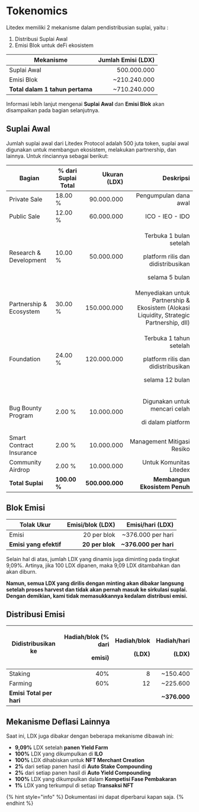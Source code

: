 # Tokenomics



Litedex memiliki 2 mekanisme dalam pendistribusian suplai, yaitu :

1. Distribusi Suplai Awal
2. Emisi Blok untuk deFi ekosistem

| **Mekanisme**                   | **Jumlah Emisi (LDX)** |
| ------------------------------- | ---------------------: |
| Suplai Awal                     |            500.000.000 |
| Emisi Blok                      |          \~210.240.000 |
| **Total dalam 1 tahun pertama** |          \~710.240.000 |

Informasi lebih lanjut mengenai **Suplai Awal** dan **Emisi Blok** akan disampaikan pada bagian selanjutnya.

## Suplai Awal

Jumlah suplai awal dari Litedex Protocol adalah 500 juta token, suplai awal digunakan untuk membangun ekosistem, melakukan partnership, dan lainnya. Untuk rinciannya sebagai berikut:&#x20;

| **Bagian**               | % dari Suplai Total |    Ukuran (LDX) |                                                                                        Deskripsi |
| ------------------------ | ------------------- | --------------: | -----------------------------------------------------------------------------------------------: |
| Private Sale             | 18.00 %             |      90.000.000 |                                                                            Pengumpulan dana awal |
| Public Sale              | 12.00 %             |      60.000.000 |                                                                                  ICO - IEO - IDO |
| Research & Development   | 10.00 %             |      50.000.000 | <p>Terbuka 1 bulan setelah </p><p>platform rilis dan didistribusikan </p><p>selama 5 bulan  </p> |
| Partnership & Ecosystem  | 30.00 %             |     150.000.000 |        Menyediakan untuk Partnership & Ekosistem (Alokasi Liquidity, Strategic Partnership, dll) |
| Foundation               | 24.00 %             |     120.000.000 |  <p>Terbuka 1 tahun setelah </p><p>platform rilis dan didistribusikan </p><p>selama 12 bulan</p> |
| Bug Bounty Program       | 2.00 %              |      10.000.000 |                                    <p>Digunakan untuk mencari celah </p><p>di dalam platform</p> |
| Smart Contract Insurance | 2.00 %              |      10.000.000 |                                                                       Management Mitigasi Resiko |
| Community Airdrop        | 2.00 %              |      10.000.000 |                                                                         Untuk Komunitas Litedex  |
| **Total Suplai**         | **100.00 %**        | **500.000.000** |                                                                    **Membangun Ekosistem Penuh** |

## Blok Emisi

| **Tolak Ukur**         | **Emisi/blok (LDX)** |   **Emisi/hari (LDX)** |
| ---------------------- | -------------------: | ---------------------: |
| Emisi                  |          20 per blok |     \~376.000 per hari |
| **Emisi yang efektif** |      **20 per blok** | **\~376.000 per hari** |

Selain hal di atas, jumlah LDX yang dinamis juga diminting pada tingkat 9,09%. Artinya, jika 100 LDX dipanen, maka 9,09 LDX ditambahkan dan akan diburn.

**Namun, semua LDX yang dirilis dengan minting akan dibakar langsung setelah proses harvest dan tidak akan pernah masuk ke sirkulasi suplai. Dengan demikian, kami tidak memasukkannya kedalam distribusi emisi.**

## Distribusi Emisi

| **Didistribusikan ke**   | <p><strong>Hadiah/blok (% dari</strong> </p><p><strong>emisi)</strong></p> | <p><strong>Hadiah/blok</strong> </p><p><strong>(LDX)</strong></p> | <p><strong>Hadiah/hari</strong> </p><p><strong>(LDX)</strong></p> |
| ------------------------ | -------------------------------------------------------------------------: | ----------------------------------------------------------------: | ----------------------------------------------------------------: |
| Staking                  |                                                                        40% |                                                                 8 |                                                         \~150.400 |
| Farming                  |                                                                        60% |                                                                12 |                                                         \~225.600 |
| **Emisi Total per hari** |                                                                            |                                                                   |                                                     **\~376.000** |

## **Mekanisme Deflasi Lainnya** <a href="#other-deflationary-mechanics" id="other-deflationary-mechanics"></a>

Saat ini, LDX juga dibakar dengan beberapa mekanisme dibawah ini:

* **9,09%** LDX setelah **panen Yield Farm**
* **100%** LDX yang dikumpulkan di **ILO**
* **100%** LDX dihabiskan untuk **NFT Merchant Creation**
* **2%** dari setiap panen hasil di **Auto Stake Compounding**
* **2%** dari setiap panen hasil di **Auto Yield Compounding**
* **100%** LDX yang dikumpulkan dalam **Kompetisi Fase Pembakaran**
* **1%** LDX yang terkumpul di setiap **Transaksi NFT**

{% hint style="info" %}
Dokumentasi ini dapat diperbarui kapan saja.
{% endhint %}
